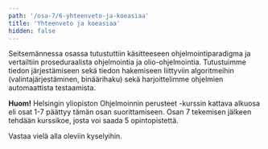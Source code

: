 ```yaml
---
path: '/osa-7/6-yhteenveto-ja-koeasiaa'
title: 'Yhteenveto ja koeasiaa'
hidden: false
---
```



Seitsemännessa osassa tutustuttiin käsitteeseen ohjelmointiparadigma ja vertailtiin proseduraalista ohjelmointia ja olio-ohjelmointia.  Tutustuimme tiedon järjestämiseen sekä tiedon hakemiseen liittyviin algoritmeihin (valintajärjestäminen, binäärihaku) sekä harjoittelimme ohjelmien automaattista testaamista.

**Huom!** Helsingin yliopiston Ohjelmoinnin perusteet -kurssin kattava alkuosa eli osat 1-7 päättyy tämän osan suorittamiseen. Osan 7 tekemisen jälkeen tehdään kurssikoe, josta voi saada 5 opintopistettä.

Vastaa vielä alla oleviin kyselyihin.

<quiz id='3297c567-2033-4842-8cd1-19df27c81144'></quiz>

<quiz id="3fb41cc8-288b-4c0e-9856-20937d658774"></quiz>

<quiz id="24dae14a-ea92-4ed9-b953-bc7734b436e1"></quiz>
